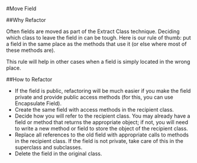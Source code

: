 #Move Field
 
##Why Refactor
 
 Often fields are moved as part of the Extract Class technique. Deciding which class to leave the field in can be tough. 
 Here is our rule of thumb: put a field in the same place as the methods that use it (or else where most of these methods are).
 
 This rule will help in other cases when a field is simply located in the wrong place.
 
##How to Refactor
 
 - If the field is public, refactoring will be much easier if you make the field private and provide public access methods (for this, you can use Encapsulate Field).
 - Create the same field with access methods in the recipient class.
 - Decide how you will refer to the recipient class. You may already have a field or method that returns the appropriate object; if not, you will need to write a new method or field to store the object of the recipient class.
 - Replace all references to the old field with appropriate calls to methods in the recipient class. If the field is not private, take care of this in the superclass and subclasses.
 - Delete the field in the original class.